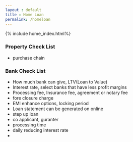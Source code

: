 ```yaml
---
layout : default
title : Home Loan
permalink: /homeloan
---
```

{% include home_index.html%}
### Property Check List
   - purchase chain


### Bank Check List
   - How much bank can give, LTV(Loan to Value)
   - Interest rate, select banks that have less profit margins
   - Processing fee, Insurance fee, agreement or notary fee
   - fore closure charge
   - EMI enhance options, locking period
   - Loan statement can be generated on online
   - step up loan
   - co applicant, guranter
   - processing time
   - daily reducing interest rate
   - 